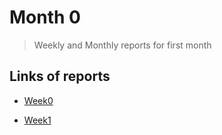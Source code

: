 # Month 0

> Weekly and Monthly reports for first month

## Links of reports
- [Week0](https://github.com/Sharelter/plct_work/tree/main/month0/week0)

- [Week1](https://github.com/Sharelter/plct_work/tree/main/month0/week1)
